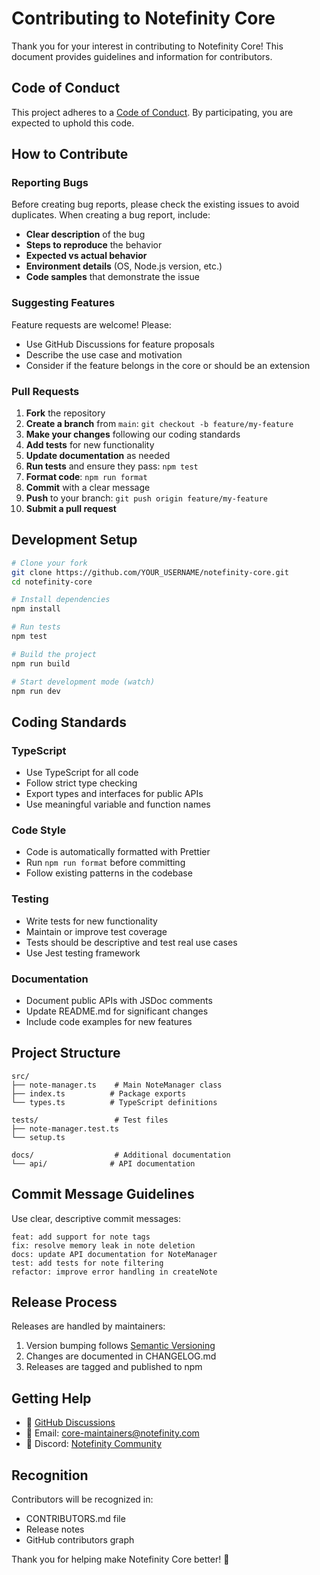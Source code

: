 # Contributing to Notefinity Core

Thank you for your interest in contributing to Notefinity Core! This document provides guidelines and information for contributors.

## Code of Conduct

This project adheres to a [Code of Conduct](CODE_OF_CONDUCT.md). By participating, you are expected to uphold this code.

## How to Contribute

### Reporting Bugs

Before creating bug reports, please check the existing issues to avoid duplicates. When creating a bug report, include:

- **Clear description** of the bug
- **Steps to reproduce** the behavior
- **Expected vs actual behavior**
- **Environment details** (OS, Node.js version, etc.)
- **Code samples** that demonstrate the issue

### Suggesting Features

Feature requests are welcome! Please:

- Use GitHub Discussions for feature proposals
- Describe the use case and motivation
- Consider if the feature belongs in the core or should be an extension

### Pull Requests

1. **Fork** the repository
2. **Create a branch** from `main`: `git checkout -b feature/my-feature`
3. **Make your changes** following our coding standards
4. **Add tests** for new functionality
5. **Update documentation** as needed
6. **Run tests** and ensure they pass: `npm test`
7. **Format code**: `npm run format`
8. **Commit** with a clear message
9. **Push** to your branch: `git push origin feature/my-feature`
10. **Submit a pull request**

## Development Setup

```bash
# Clone your fork
git clone https://github.com/YOUR_USERNAME/notefinity-core.git
cd notefinity-core

# Install dependencies
npm install

# Run tests
npm test

# Build the project
npm run build

# Start development mode (watch)
npm run dev
```

## Coding Standards

### TypeScript

- Use TypeScript for all code
- Follow strict type checking
- Export types and interfaces for public APIs
- Use meaningful variable and function names

### Code Style

- Code is automatically formatted with Prettier
- Run `npm run format` before committing
- Follow existing patterns in the codebase

### Testing

- Write tests for new functionality
- Maintain or improve test coverage
- Tests should be descriptive and test real use cases
- Use Jest testing framework

### Documentation

- Document public APIs with JSDoc comments
- Update README.md for significant changes
- Include code examples for new features

## Project Structure

```
src/
├── note-manager.ts    # Main NoteManager class
├── index.ts          # Package exports  
└── types.ts          # TypeScript definitions

tests/                 # Test files
├── note-manager.test.ts
└── setup.ts

docs/                  # Additional documentation
└── api/              # API documentation
```

## Commit Message Guidelines

Use clear, descriptive commit messages:

```
feat: add support for note tags
fix: resolve memory leak in note deletion  
docs: update API documentation for NoteManager
test: add tests for note filtering
refactor: improve error handling in createNote
```

## Release Process

Releases are handled by maintainers:

1. Version bumping follows [Semantic Versioning](https://semver.org/)
2. Changes are documented in CHANGELOG.md
3. Releases are tagged and published to npm

## Getting Help

- 💬 [GitHub Discussions](https://github.com/your-org/notefinity-core/discussions)
- 📧 Email: core-maintainers@notefinity.com
- 💬 Discord: [Notefinity Community](https://discord.gg/notefinity)

## Recognition

Contributors will be recognized in:
- CONTRIBUTORS.md file
- Release notes
- GitHub contributors graph

Thank you for helping make Notefinity Core better! 🎉
